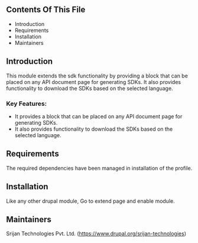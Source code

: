 ## Contents Of This File

  * Introduction
  * Requirements
  * Installation
  * Maintainers

## Introduction

This module extends the sdk functionality by providing a block that can be
placed on any API document page for generating SDKs. It also provides
functionality to download the SDKs based on the selected language.

### Key Features:

  * It provides a block that can be placed on any API document page for
  generating SDKs.
  * It also provides functionality to download the SDKs based on the selected
  language.

## Requirements

The required dependencies have been managed in installation of the profile.

## Installation

Like any other drupal module, Go to extend page and enable module.

## Maintainers

Srijan Technologies Pvt. Ltd. (https://www.drupal.org/srijan-technologies)
